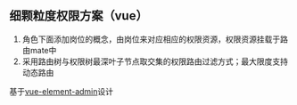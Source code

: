 ## 细颗粒度权限方案（vue）
   1. 角色下面添加岗位的概念，由岗位来对应相应的权限资源，权限资源挂载于路由mate中
   2. 采用路由树与权限树最深叶子节点取交集的权限路由过滤方式；最大限度支持动态路由

基于[vue-element-admin](https://github.com/PanJiaChen/vue-element-admin)设计
